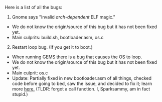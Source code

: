 Here is a list of all the bugs:

1. Gnome says "Invalid *arch-dependent* ELF magic."
  * We do not know the origin/source of this bug but it has not been fixed yet.
  * Main culprits: build.sh, bootloader.asm, os.c
2. Restart loop bug. (If you get it to boot.)
  * When running GEMS there is a bug that causes the OS to loop.  
  * We do not know the origin/source of this bug but it has not been fixed yet.
  * Main culprit: os.c
  * Update: Partially fixed in new bootloader.asm of all things, checked code before going to bed, saw the issue, and decided to fix it; learn more <a href="https://stackoverflow.com/questions/30682702/call-function-in-assembly" target="_blank">here.</a> (TLDR: forgot a call function. I, Sparksammy, am in fact stupid.)
